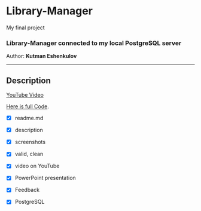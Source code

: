 # Library-Manager

My final project

### Library-Manager connected to my local PostgreSQL server

Author: **Kutman Eshenkulov**

___


## Description

[YouTube Video](https://www.youtube.com/watch?v=Ii8l93JzRls)

[Here is full Code](https://github.com/Kutman7/Library-Manager/tree/main/src/main/java/com/example/librarymanager).

* [x] readme.md
* [x] description
* [x] screenshots
* [x] valid, clean
* [x] video on YouTube
* [x] PowerPoint presentation
* [x] Feedback
* [x] PostgreSQL

